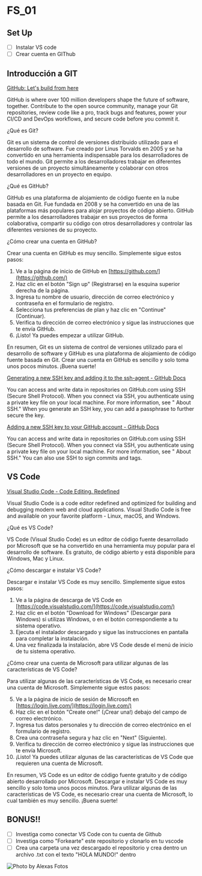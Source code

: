 # FS_01

## Set Up


- [ ] Instalar VS code
- [ ] Crear cuenta en GIThub

## Introducción a GIT

[GitHub: Let's build from here](https://github.com/)

GitHub is where over 100 million developers shape the future of software, together. Contribute to the open source community, manage your Git repositories, review code like a pro, track bugs and features, power your CI/CD and DevOps workflows, and secure code before you commit it.

¿Qué es Git?

Git es un sistema de control de versiones distribuido utilizado para el desarrollo de software. Fue creado por Linus Torvalds en 2005 y se ha convertido en una herramienta indispensable para los desarrolladores de todo el mundo. Git permite a los desarrolladores trabajar en diferentes versiones de un proyecto simultáneamente y colaborar con otros desarrolladores en un proyecto en equipo.

¿Qué es GitHub?

GitHub es una plataforma de alojamiento de código fuente en la nube basada en Git. Fue fundada en 2008 y se ha convertido en una de las plataformas más populares para alojar proyectos de código abierto. GitHub permite a los desarrolladores trabajar en sus proyectos de forma colaborativa, compartir su código con otros desarrolladores y controlar las diferentes versiones de su proyecto.

¿Cómo crear una cuenta en GitHub?

Crear una cuenta en GitHub es muy sencillo. Simplemente sigue estos pasos:

1. Ve a la página de inicio de GitHub en [https://github.com/](https://github.com/)
2. Haz clic en el botón "Sign up" (Registrarse) en la esquina superior derecha de la página.
3. Ingresa tu nombre de usuario, dirección de correo electrónico y contraseña en el formulario de registro.
4. Selecciona tus preferencias de plan y haz clic en "Continue" (Continuar).
5. Verifica tu dirección de correo electrónico y sigue las instrucciones que te envía GitHub.
6. ¡Listo! Ya puedes empezar a utilizar GitHub.

En resumen, Git es un sistema de control de versiones utilizado para el desarrollo de software y GitHub es una plataforma de alojamiento de código fuente basada en Git. Crear una cuenta en GitHub es sencillo y solo toma unos pocos minutos. ¡Buena suerte!

[Generating a new SSH key and adding it to the ssh-agent - GitHub Docs](https://docs.github.com/en/authentication/connecting-to-github-with-ssh/generating-a-new-ssh-key-and-adding-it-to-the-ssh-agent)

You can access and write data in repositories on GitHub.com using SSH (Secure Shell Protocol). When you connect via SSH, you authenticate using a private key file on your local machine. For more information, see " About SSH." When you generate an SSH key, you can add a passphrase to further secure the key.

[Adding a new SSH key to your GitHub account - GitHub Docs](https://docs.github.com/en/authentication/connecting-to-github-with-ssh/adding-a-new-ssh-key-to-your-github-account)

You can access and write data in repositories on GitHub.com using SSH (Secure Shell Protocol). When you connect via SSH, you authenticate using a private key file on your local machine. For more information, see " About SSH." You can also use SSH to sign commits and tags.

## VS Code

[Visual Studio Code - Code Editing. Redefined](https://code.visualstudio.com/)

Visual Studio Code is a code editor redefined and optimized for building and debugging modern web and cloud applications. Visual Studio Code is free and available on your favorite platform - Linux, macOS, and Windows.

¿Qué es VS Code?

VS Code (Visual Studio Code) es un editor de código fuente desarrollado por Microsoft que se ha convertido en una herramienta muy popular para el desarrollo de software. Es gratuito, de código abierto y está disponible para Windows, Mac y Linux.

¿Cómo descargar e instalar VS Code?

Descargar e instalar VS Code es muy sencillo. Simplemente sigue estos pasos:

1. Ve a la página de descarga de VS Code en [https://code.visualstudio.com/](https://code.visualstudio.com/)
2. Haz clic en el botón "Download for Windows" (Descargar para Windows) si utilizas Windows, o en el botón correspondiente a tu sistema operativo.
3. Ejecuta el instalador descargado y sigue las instrucciones en pantalla para completar la instalación.
4. Una vez finalizada la instalación, abre VS Code desde el menú de inicio de tu sistema operativo.

¿Cómo crear una cuenta de Microsoft para utilizar algunas de las características de VS Code?

Para utilizar algunas de las características de VS Code, es necesario crear una cuenta de Microsoft. Simplemente sigue estos pasos:

5. Ve a la página de inicio de sesión de Microsoft en [https://login.live.com/](https://login.live.com/)
6. Haz clic en el botón "Create one!" (¡Crear una!) debajo del campo de correo electrónico.
7. Ingresa tus datos personales y tu dirección de correo electrónico en el formulario de registro.
8. Crea una contraseña segura y haz clic en "Next" (Siguiente).
9. Verifica tu dirección de correo electrónico y sigue las instrucciones que te envía Microsoft.
10. ¡Listo! Ya puedes utilizar algunas de las características de VS Code que requieren una cuenta de Microsoft.

En resumen, VS Code es un editor de código fuente gratuito y de código abierto desarrollado por Microsoft. Descargar e instalar VS Code es muy sencillo y solo toma unos pocos minutos. Para utilizar algunas de las características de VS Code, es necesario crear una cuenta de Microsoft, lo cual también es muy sencillo. ¡Buena suerte!

## BONUS!!


- [ ] Investiga como conectar VS Code con tu cuenta de Github
- [ ] Investiga como "Forkearte" este repositorio y clonarlo en tu vscode
- [ ] Crea una carpeta una vez descargado el repositorio y crea dentro un archivo .txt con el texto "HOLA MUNDO!" dentro

![Photo by [Alexas Fotos](https://www.pexels.com/@alexasfotos)](https://images.pexels.com/photos/8238046/pexels-photo-8238046.jpeg?crop=entropy&cs=tinysrgb&fit=max&w=800&q=70)
